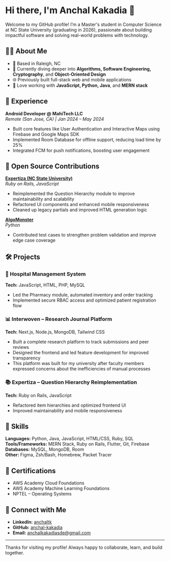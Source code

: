 # Hi there, I'm Anchal Kakadia 👋

Welcome to my GitHub profile! I’m a Master's student in Computer Science at NC State University (graduating in 2026), passionate about building impactful software and solving real-world problems with technology.

## 👩‍💻 About Me

- 📍 Based in Raleigh, NC  
- 🧠 Currently diving deeper into **Algorithms, Software Engineering, Cryptography**, and **Object-Oriented Design**  
- 🌐 Previously built full-stack web and mobile applications  
- 🔧 Love working with **JavaScript, Python, Java**, and **MERN stack**

## 💼 Experience

**Android Developer @ MahiTech LLC**  
_Remote (San Jose, CA) | Jan 2024 – May 2024_

- Built core features like User Authentication and Interactive Maps using Firebase and Google Maps SDK  
- Implemented Room Database for offline support, reducing load time by 25%  
- Integrated FCM for push notifications, boosting user engagement

## 🧠 Open Source Contributions

**[Expertiza (NC State University)](https://github.com/expertiza/expertiza)**  
*Ruby on Rails, JavaScript*  
- Reimplemented the Question Hierarchy module to improve maintainability and scalability  
- Refactored UI components and enhanced mobile responsiveness  
- Cleaned up legacy partials and improved HTML generation logic

**[AlgoMonster](https://github.com/realAlgoMonster/contrib/issues?q=is%3Aissue%20state%3Aopen%20author%3Aanchal-kakadia)**  
*Python*  
- Contributed test cases to strengthen problem validation and improve edge case coverage


## 🛠 Projects

### 💊 Hospital Management System  
**Tech:** JavaScript, HTML, PHP, MySQL  
- Led the Pharmacy module, automated inventory and order tracking  
- Implemented secure RBAC access and optimized patient registration flow

### 📊 Interwoven – Research Journal Platform  
**Tech:** Next.js, Node.js, MongoDB, Tailwind CSS  
- Built a complete research platform to track submissions and peer reviews  
- Designed the frontend and led feature development for improved transparency
- This platform was built for my university after faculty members expressed concerns about the inefficiencies of manual processes

### 📚 Expertiza – Question Hierarchy Reimplementation  
**Tech:** Ruby on Rails, JavaScript  
- Refactored item hierarchies and optimized frontend UI  
- Improved maintainability and mobile responsiveness

## 🧰 Skills

**Languages:** Python, Java, JavaScript, HTML/CSS, Ruby, SQL  
**Tools/Frameworks:** MERN Stack, Ruby on Rails, Flutter, Git, Firebase  
**Databases:** MySQL, MongoDB, Room  
**Other:** Figma, Zsh/Bash, Homebrew, Packet Tracer

## 📜 Certifications

- AWS Academy Cloud Foundations  
- AWS Academy Machine Learning Foundations  
- NPTEL – Operating Systems

## 🔗 Connect with Me

- **LinkedIn:** [anchaltk](https://linkedin.com/in/anchaltk)  
- **GitHub:** [anchal-kakadia](https://github.com/anchal-kakadia)  
- **Email:** anchalkakadiasde@gmail.com  

---

Thanks for visiting my profile! Always happy to collaborate, learn, and build together.
